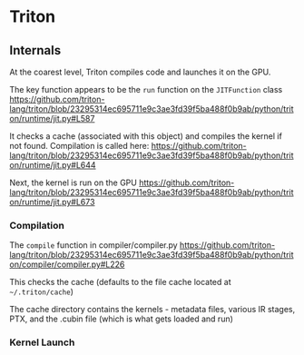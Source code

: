 # Triton

## Internals
At the coarest level, Triton compiles code and launches it on the GPU.

The key function appears to be the `run` function on the `JITFunction` class 
https://github.com/triton-lang/triton/blob/23295314ec695711e9c3ae3fd39f5ba488f0b9ab/python/triton/runtime/jit.py#L587

It checks a cache (associated with this object) and compiles the kernel if not found.
Compilation is called here: https://github.com/triton-lang/triton/blob/23295314ec695711e9c3ae3fd39f5ba488f0b9ab/python/triton/runtime/jit.py#L644

Next, the kernel is run on the GPU
https://github.com/triton-lang/triton/blob/23295314ec695711e9c3ae3fd39f5ba488f0b9ab/python/triton/runtime/jit.py#L673


### Compilation
The `compile` function in compiler/compiler.py 
https://github.com/triton-lang/triton/blob/23295314ec695711e9c3ae3fd39f5ba488f0b9ab/python/triton/compiler/compiler.py#L226

This checks the cache (defaults to the file cache located at `~/.triton/cache`)

The cache directory contains the kernels - metadata files, various IR stages, PTX, and the .cubin file (which is what gets loaded and run)

### Kernel Launch
